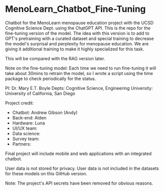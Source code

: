 # MenoLearn_Chatbot_Fine-Tuning
Chatbot for the MenoLearn menopause education project with the UCSD Cognitive Science Dept. using the ChatGPT API. This is the repo for the fine-tuning version of the model. The idea with this version is to add to GPT's pretraining with a curated dataset and special training to decrease the model's surprisal and perplexity for menopause education. We are giving it additional training to make it highly specialized for this task.

This will be compared with the RAG version later.

Note on the fine-tuning model: Each time we need to run fine-tuning it will take about 30mins to retrain the model, so I wrote a script using the time package to check periodically for the status.

PI: Dr. Mary E.T. Boyle
Depts: Cognitive Science, Engineering
University: University of California, San Diego

Project credit:
- Chatbot: Andrew Gibson (Andy)
- Back-end: Alden
- Hardware: Luna
- UI/UX team:
- Data science:
- Survey team:
- Partners:

Final project will include mobile and web applications with an integrated chatbot.

User data is not stored for privacy. User data is not included in the datasets for these models on this GitHub version.

Note: The project's API secrets have been removed for obvious reasons.

